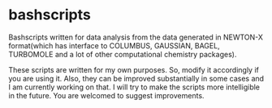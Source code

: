 # bashscripts
Bashscripts written for data analysis from the data generated in NEWTON-X format(which has interface to COLUMBUS, GAUSSIAN, BAGEL, TURBOMOLE and a lot of other computational chemistry packages).


These scripts are written for my own purposes. So, modify it accordingly if you are using it. Also, they can be improved substantially in some cases and I am currently working on that. I will try to make the scripts more intelligible in the future. You are welcomed to suggest improvements.  
